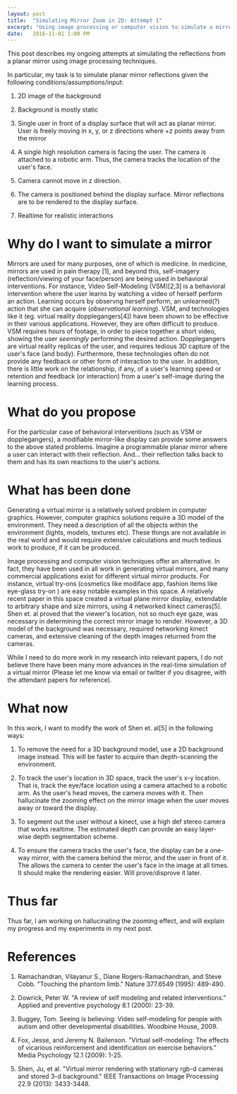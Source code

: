 ```yaml
---
layout: post
title:  "Simulating Mirror Zoom in 2D: Attempt 1"
excerpt: "Using image processing or computer vision to simulate a mirror"
date:   2016-11-01 1:00 PM
---
```


This post describes my ongoing attempts at simulating the reflections from a planar mirror using image processing techniques. 

In particular, my task is to simulate planar mirror reflections given the following conditions/assumptions/input:

1. 2D image of the background

2. Background is mostly static

3. Single user in front of a display surface that will act as planar mirror. User is freely moving in x, y, or z directions where +z points away from the mirror

4. A single high resolution camera is facing the user. The camera is attached to a robotic arm. Thus, the camera tracks the location of the user's face.

5. Camera cannot move in z direction. 

6. The camera is positioned behind the display surface. Mirror reflections are to be rendered to the display surface.

7. Realtime for realistic interactions

# Why do I want to simulate a mirror

Mirrors are used for many purposes, one of which is medicine. In medicine, mirrors are used in pain therapy [1], and beyond this, self-imagery (reflection/viewing of your face/person) are being used in behavioral interventions. For instance, Video Self-Modeling (VSM)[2,3] is a behavioral intervention where the user learns by watching a video of herself perform an action. Learning occurs by observng herself perform, an unlearned(?) action that she can acquire (*observational learning*). VSM, and technologies like it (eg. virtual reality dopplegangers[4]) have been shown to be effective in their various applications. However, they are often difficult to produce. VSM requires hours of footage, in order to piece together a short video, showing the user *seemingly* performing the desired action. Dopplegangers are virtual reality replicas of the user, and requires tedious 3D capture of the user's face (and body). Furthermore, these technologies often do not provide any feedback or other form of interaction to the user. In addition, there is little work on the relationship, if any, of a user's learning speed or retention and feedback (or interaction) from a user's self-image during the learning process. 

# What do you propose

For the particular case of behavioral interventions (such as VSM or dopplegangers), a modifiable mirror-like display can provide some answers to the above stated problems. Imagine a programmable planar mirror where a user can interact with their reflection. And... their reflection talks back to them and has its own reactions to the user's actions. 


# What has been done

Generating a virtual mirror is a relatively solved problem in computer graphics. However, computer graphics solutions require a 3D model of the environment. They need a description of all the objects within the environment (lights, models, textures etc). These things are not available in the real world and would require extensive calculations and much tedious work to produce, if it can be produced. 

Image processing and computer vision techniques offer an alternative. In fact, they have been used in all work in generating virtual mirrors, and many commercial applications exist for different virtual mirror products. For instance, virtual try-ons (cosmetics like modiface app, fashion items like eye-glass try-on ) are easy notable examples in this space. A relatively recent paper in this space created a virtual plane mirror display, extendable to arbitrary shape and size mirrors, using 4 networked kinect cameras[5]. Shen et. al proved that the viewer's location, not so much eye gaze, was necessary in determining the correct mirror image to render. However, a 3D model of the background was necessary, required networking kinect cameras, and extensive cleaning of the depth images returned from the cameras. 

While I need to do more work in my research into relevant papers, I do not believe there have been many more advances in the real-time simulation of a virtual mirror (Please let me know via email or twitter if you disagree, with the attendant papers for reference). 

# What now

In this work, I want to modify the work of Shen et. al[5] in the following ways:

1. To remove the need for a 3D background model, use a 2D background image instead. This will be faster to acquire than depth-scanning the environment.

2. To track the user's location in 3D space, track the user's x-y location. That is, track the eye/face location using a camera attached to a robotic arm. As the user's head moves, the camera moves with it. Then hallucinate the zooming effect on the mirror image when the user moves away or toward the display. 

3. To segment out the user without a kinect, use a high def stereo camera that works realtime. The estimated depth can provide an easy layer-wise depth segmentation scheme. 

4. To ensure the camera tracks the user's face, the display can be a one-way mirror, with the camera behind the mirror, and the user in front of it. The allows the camera to center the user's face in the image at all times. It should make the rendering easier. Will prove/disprove it later. 

# Thus far

Thus far, I am working on hallucinating the zooming effect, and will explain my progress and my experiments in my next post. 



# References


1. Ramachandran, Vilayanur S., Diane Rogers-Ramachandran, and Steve Cobb. "Touching the phantom limb." Nature 377.6549 (1995): 489-490.

2. Dowrick, Peter W. "A review of self modeling and related interventions." Applied and preventive psychology 8.1 (2000): 23-39.

3. Buggey, Tom. Seeing is believing: Video self-modeling for people with autism and other developmental disabilities. Woodbine House, 2009.

4. Fox, Jesse, and Jeremy N. Bailenson. "Virtual self-modeling: The effects of vicarious reinforcement and identification on exercise behaviors." Media Psychology 12.1 (2009): 1-25.

5. Shen, Ju, et al. "Virtual mirror rendering with stationary rgb-d cameras and stored 3-d background." IEEE Transactions on Image Processing 22.9 (2013): 3433-3448.


